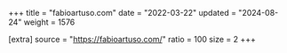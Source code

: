 +++
title = "fabioartuso.com"
date = "2022-03-22"
updated = "2024-08-24"
weight = 1576

[extra]
source = "https://fabioartuso.com/"
ratio = 100
size = 2
+++
